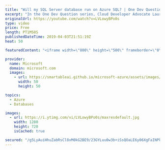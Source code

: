 ```yaml
---
title: "Will my SQL Server database run on Azure SQL? | One Dev Question: Laurent Bugnion"
excerpt: "In the One Dev Question series, Cloud Developer Advocate Laurent Bugnion explains various development features of Azure. In this video, Laurent explains how to make sure your existing SQL Server database will work with Azure.     Get more information at: http://gslb.ch/318c-onedevquestion  Create your"
originalUrl: https://youtube.com/watch?v=LVLowyBPo0s
type: video
price: Free
length: PT1M58S
publishedDateTime: 2019-04-03T21:51:19Z
heat: 50

featuredContent: "<iframe width=\"800\" height=\"500\" frameborder=\"0\" src=\"https://www.youtube.com/embed/LVLowyBPo0s\" allow=\"accelerometer; autoplay; encrypted-media; gyroscope; picture-in-picture\" allowfullscreen></iframe>"

provider:
  name: Microsoft
  domain: microsoft.com
  images:
    - url: https://smartableai.github.io/microsoft-azure/assets/images/organizations/microsoft.com-50x50.jpg
      width: 50
      height: 50

topics:
  - Azure
  - Databases

images:
  - url: https://i.ytimg.com/vi/LVLowyBPo0s/maxresdefault.jpg
    width: 1280
    height: 720
    isCached: true

secured: "/g5LyAuiHhuZabRsCl8vM0kG2BE9/23GYLuu0w3b+iSsQOaLE6y06XgFaINPk+ccZLJzhAkDx5PrK3NrinfB/30+BuNLhwPmOZLtkTCzn5Svk9QUN5xXnhHEhLX0Fr3f5MgBoHxJ7szFYC1SgQlXIabg2RVd1w1ktfC18VG5Pw45nUDAo5jArc3xvOMi/oKSAswK9/OEIwYWKeufYeYDk/j+H3S0z+UVpC9PWOYs7sNfEkTxcNFourmMulnZJvR8gg2EZctTTI6HpBDLCusLx9rJU/MMPxtCy5gICl0r4dXYTRi950leQr4sRyZxghwpDY+zQwejaYBPjRjDUSp3Qriks7EV0oguVP8Pgm8Z/VVhuqGozBUgiF3mo7mKAwWEwnoiwoKGoE793C6kpS3/HoFkGJ2Cvp61VLzXu9H3nBQ=;/UlOveIDH86hWWfKQSRQmQ=="
---
```


